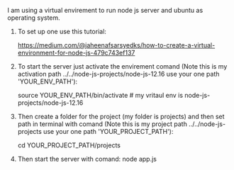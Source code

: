 I am using a virtual envirement to run node js server and ubuntu as operating system.

1. To set up one use this tutorial:
    
    https://medium.com/@jaheenafsarsyedks/how-to-create-a-virtual-environment-for-node-js-479c743ef137

2. To start the server just activate the envirement comand (Note this is my activation path ../../node-js-projects/node-js-12.16 use your one path 'YOUR_ENV_PATH'):

    source YOUR_ENV_PATH/bin/activate # my vritaul env is node-js-projects/node-js-12.16
    
3. Then create a folder for the project (my folder is projects) and then set path in terminal with comand (Note this is my project path ../../node-js-projects use your one path 'YOUR_PROJECT_PATH'):

     cd YOUR_PROJECT_PATH/projects   
     
4. Then start the server with comand:
      node app.js
      
  
  
